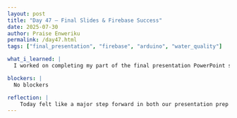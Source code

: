 ```yaml
---
layout: post
title: "Day 47 – Final Slides & Firebase Success"
date: 2025-07-30
author: Praise Enweriku
permalink: /day47.html
tags: ["final_presentation", "firebase", "arduino", "water_quality"]

what_i_learned: |
  I worked on completing my part of the final presentation PowerPoint slides, specifically focusing on the literature review and methodology sections. I reviewed past research that informed our approach and clearly explained how our project combines hardware and machine learning to classify water quality. In addition, we finally got our Firebase database connected to the Arduino, which allows our sensor data to stream in real-time. This was a big technical milestone and brings us closer to a fully functional end-to-end system.

blockers: |
  No blockers

reflection: |
    Today felt like a major step forward in both our presentation prep and project implementation. Writing the literature review reminded me how much foundational work we’ve built upon, and getting Firebase to connect successfully made the hardware side feel much more complete. It’s exciting to see everything starting to come together just in time for the final stretch. I’m beginning to feel more confident presenting our work because I now understand each piece of the system more deeply.
---
```

